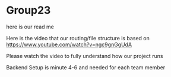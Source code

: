# Group23
here is our read me

Here is the video that our routing/file structure is based on
https://www.youtube.com/watch?v=ngc9gnGgUdA

Please watch the video to fully understand how our project runs 

Backend Setup is minute 4-6 and needed for each team member